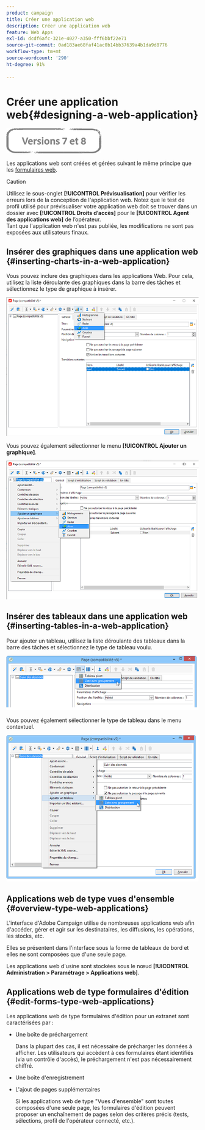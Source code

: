 ```yaml
---
product: campaign
title: Créer une application web
description: Créer une application web
feature: Web Apps
exl-id: dcdf6afc-321e-4027-a350-fff6bbf22e71
source-git-commit: 0ad183ae68faf41ac0b14bb37639a4b1da9d8776
workflow-type: tm+mt
source-wordcount: '290'
ht-degree: 91%

---
```


# Créer une application web{#designing-a-web-application}

![](../../assets/common.svg)

Les applications web sont créées et gérées suivant le même principe que les [formulaires web](about-web-forms.md).

>[!CAUTION]
>
>Utilisez le sous-onglet **[!UICONTROL Prévisualisation]** pour vérifier les erreurs lors de la conception de l&#39;application web. Notez que le test de profil utilisé pour prévisualiser votre application web doit se trouver dans un dossier avec **[!UICONTROL Droits d’accès]** pour le **[!UICONTROL Agent des applications web]** de l’opérateur. </br>Tant que l&#39;application web n&#39;est pas publiée, les modifications ne sont pas exposées aux utilisateurs finaux.

## Insérer des graphiques dans une application web {#inserting-charts-in-a-web-application}

Vous pouvez inclure des graphiques dans les applications Web. Pour cela, utilisez la liste déroulante des graphiques dans la barre des tâches et sélectionnez le type de graphique à insérer.

![](assets/s_ncs_admin_webapps_bar_graph.png)

Vous pouvez également sélectionner le menu **[!UICONTROL Ajouter un graphique]**.

![](assets/s_ncs_admin_webapps_graph.png)

## Insérer des tableaux dans une application web {#inserting-tables-in-a-web-application}

Pour ajouter un tableau, utilisez la liste déroulante des tableaux dans la barre des tâches et sélectionnez le type de tableau voulu.

![](assets/s_ncs_admin_webapps_bar_table.png)

Vous pouvez également sélectionner le type de tableau dans le menu contextuel.

![](assets/s_ncs_admin_webapps_table.png)

## Applications web de type vues d&#39;ensemble {#overview-type-web-applications}

L&#39;interface d&#39;Adobe Campaign utilise de nombreuses applications web afin d&#39;accéder, gérer et agir sur les destinataires, les diffusions, les opérations, les stocks, etc.

Elles se présentent dans l&#39;interface sous la forme de tableaux de bord et elles ne sont composées que d&#39;une seule page.

Les applications web d&#39;usine sont stockées sous le nœud **[!UICONTROL Administration > Paramétrage > Applications web]**.

## Applications web de type formulaires d&#39;édition {#edit-forms-type-web-applications}

Les applications web de type formulaires d&#39;édition pour un extranet sont caractérisées par :

* Une boîte de préchargement

   Dans la plupart des cas, il est nécessaire de précharger les données à afficher. Les utilisateurs qui accèdent à ces formulaires étant identifiés (via un contrôle d&#39;accès), le préchargement n&#39;est pas nécessairement chiffré.

* Une boîte d&#39;enregistrement
* L&#39;ajout de pages supplémentaires

   Si les applications web de type &quot;Vues d&#39;ensemble&quot; sont toutes composées d&#39;une seule page, les formulaires d&#39;édition peuvent proposer un enchaînement de pages selon des critères précis (tests, sélections, profil de l&#39;opérateur connecté, etc.).

